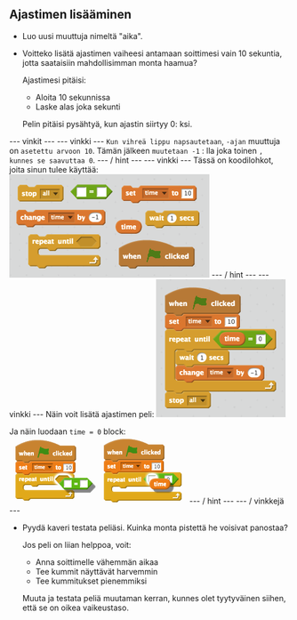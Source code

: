 ## Ajastimen lisääminen

+ Luo uusi muuttuja nimeltä "aika".

+ Voitteko lisätä ajastimen vaiheesi antamaan soittimesi vain 10 sekuntia, jotta saataisiin mahdollisimman monta haamua?
    
    Ajastimesi pitäisi:
    
    + Aloita 10 sekunnissa
    + Laske alas joka sekunti
    
    Pelin pitäisi pysähtyä, kun ajastin siirtyy 0: ksi.

\--- vinkit \--- \--- vinkki \--- `Kun vihreä lippu napsautetaan`, `-ajan` muuttuja on `asetettu arvoon 10`. Tämän jälkeen `muutetaan -1` : lla joka toinen `, kunnes se saavuttaa 0`. \--- / hint \--- \--- vinkki \--- Tässä on koodilohkot, joita sinun tulee käyttää: ![screenshot](images/ghost-timer-blocks.png) \--- / hint \--- \--- vinkki \--- Näin voit lisätä ajastimen peli: ![kuvakaappaus](images/ghost-timer-code.png)

Ja näin luodaan `time = 0` block: ![screenshot](images/ghost-timer-help.png) \--- / hint \--- \--- / vinkkejä \---

+ Pyydä kaveri testata peliäsi. Kuinka monta pistettä he voisivat panostaa?
    
    Jos peli on liian helppoa, voit:
    
    + Anna soittimelle vähemmän aikaa
    + Tee kummit näyttävät harvemmin
    + Tee kummitukset pienemmiksi
    
    Muuta ja testata peliä muutaman kerran, kunnes olet tyytyväinen siihen, että se on oikea vaikeustaso.